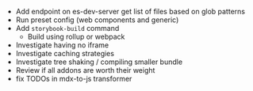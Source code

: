 - Add endpoint on es-dev-server get list of files based on glob patterns
- Run preset config (web components and generic)
- Add `storybook-build` command
  - Build using rollup or webpack
- Investigate having no iframe
- Investigate caching strategies
- Investigate tree shaking / compiling smaller bundle
- Review if all addons are worth their weight
- fix TODOs in mdx-to-js transformer